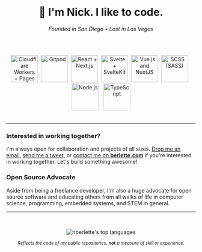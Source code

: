 <h1 align="center"> 👋  I'm Nick. I like to code.</h1>
<div align="center">
 <em>Founded in San Diego • Lost in Las Vegas</em>
</div>

<br><br>

<div align=center>
<img src="https://icns.cf/cloudflare" alt="Cloudflare Workers + Pages" width="72" />  <img src="https://icns.cf/gitpod" alt="Gitpod" width="72" />  <img src="https://icns.cf/nextdotjs/556677" alt="React + Next.js" width="72" />  <img src="https://icns.cf/svelte" alt="Svelte + SvelteKit" width="72" />  <img src="https://icns.cf/nuxtdotjs" alt="Vue.js and NuxtJS" width="72" />  <img src="https://icns.cf/sass" alt="SCSS (SASS)" width="72" />  <img src="https://icns.cf/nodedotjs" alt="Node.js" width="72" />   <img src="https://icns.cf/typescript" alt="TypeScript" width="72" />
</div>

<br>
 
---  

### Interested in working together?

I'm always open for collaboration and projects of all sizes. [Drop me an email](mailto:nick@berlette.com), [send me a tweet](https://twitter.com/nberlette), or [contact me on **berlette.com**](https://n.berlette.com) if you're interested in working together. Let's build something awesome!


### Open Source Advocate 

Aside from being a freelance developer, I'm also a huge advocate for open source software and educating others from all walks of life in computer science, programming, embedded systems, and STEM in general.

---  

<br>

<div align=center>

![nberlette's top languages][nb-top-langs2]   

 <em><small>Reflects the code of my public repositories, <strong>not</strong> a measure of skill or experience.</small></em>

 </div>
 
 
 
[readme-stats]: https://gh.tutorialfeed.com/api?username=nberlette&hide_rank=false&show_icons=true&border_radius=12&disable_animations=true&hide_rank=true&count_private=true&hide=issues&hide_title=true&lineheight=0.9&line_height=25&theme=ayu-mirage&icon_color=fcf5a4
[nb-top-langs2]: https://gh.tutorialfeed.com/api/top-langs/?username=nberlette&langs_count=4&card_width=417&border_radius=12&layout=compact&theme=ayu-mirage&icon_color=fcf5a4
[nb-top-langs]: https://gh.tutorialfeed.com/api/top-langs?username=nberlette&border_radius=8&disable_animations=true&hide_title=false&card_width=400&theme=ayu-mirage&icon_color=fcf5a4

[canbus-url]: https://git.io/canbus
[canbus-readme-stats]: https://gh.tutorialfeed.com/api/pin?username=nberlette&repo=canbus&show_icons=true&border_radius=12&show_owner=true&theme=ayu-mirage&icon_color=fcf5a4
[eca-url]: https://git.io/eca-ino
[eca-readme-stats]: https://gh.tutorialfeed.com/api/pin?username=nberlette&repo=eca&show_icons=true&border_radius=12&show_owner=true&theme=ayu-mirage&icon_color=fcf5a4
